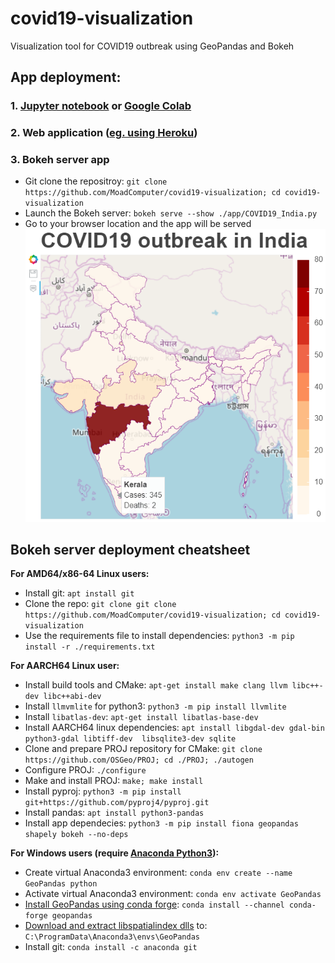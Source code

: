 # covid19-visualization
Visualization tool for COVID19 outbreak using GeoPandas and Bokeh

## **App deployment:**

### 1. [Jupyter notebook](https://github.com/MoadComputer/covid19-visualization/blob/master/examples/COVID19_India.ipynb) or [Google Colab](https://colab.research.google.com/github/MoadComputer/covid19-visualization/blob/master/examples/COVID19_India.ipynb)

### 2. Web application ([eg. using Heroku](https://covid19india-visualization.herokuapp.com/COVID19_India))

### 3. Bokeh server app

* Git clone the repositroy: ```git clone https://github.com/MoadComputer/covid19-visualization; cd covid19-visualization```
* Launch the Bokeh server: ```bokeh serve --show ./app/COVID19_India.py```
* Go to your browser location and the app will be served
  ![Bokeh static output](https://github.com/MoadComputer/covid19-visualization/raw/master/examples/COVID19_India_Bokeh_output.png)

## **Bokeh server deployment cheatsheet**

**For AMD64/x86-64 Linux users:**

* Install git: ```apt install git```
* Clone the repo: ```git clone git clone https://github.com/MoadComputer/covid19-visualization; cd covid19-visualization```
* Use the requirements file to install dependencies: ```python3 -m pip install -r ./requirements.txt```

**For AARCH64 Linux user:**

* Install build tools and CMake: ```apt-get install make clang llvm libc++-dev libc++abi-dev```
* Install ```llmvmlite``` for python3: ```python3 -m pip install llvmlite```
* Install ```libatlas-dev```: ```apt-get install libatlas-base-dev```
* Install AARCH64 linux dependencies: ```apt install libgdal-dev gdal-bin python3-gdal libtiff-dev  libsqlite3-dev sqlite```
* Clone and prepare PROJ repository for CMake: ```git clone https://github.com/OSGeo/PROJ; cd ./PROJ; ./autogen```
* Configure PROJ: ```./configure```
* Make and install PROJ: ```make; make install```
* Install pyproj: ```python3 -m pip install git+https://github.com/pyproj4/pyproj.git```
* Install pandas: ```apt install python3-pandas```
* Install app dependecies: ```python3 -m pip install fiona geopandas shapely bokeh --no-deps```

**For Windows users (require [Anaconda Python3](https://repo.anaconda.com/archive/Anaconda3-2020.02-Windows-x86_64.exe)):**

* Create virtual Anaconda3 environment: ```conda env create --name GeoPandas python```
* Activate virtual Anaconda3 environment: ```conda env activate GeoPandas```
* [Install GeoPandas using conda forge](https://geopandas.org/install.html): ```conda install --channel conda-forge geopandas```
* [Download and extract libspatialindex dlls](http://download.osgeo.org/libspatialindex/libspatialindex-1.8.0-win-msvc-2010-x64-x32.zip) to: ```C:\ProgramData\Anaconda3\envs\GeoPandas```
* Install git: ```conda install -c anaconda git```